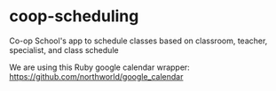 # coop-scheduling
Co-op School's app to schedule classes based on classroom, teacher, specialist, and class schedule

We are using this Ruby google calendar wrapper: https://github.com/northworld/google_calendar
